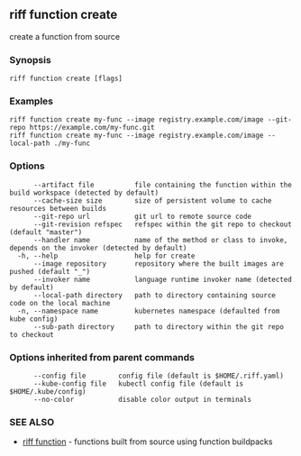 ## riff function create

create a function from source

### Synopsis

<todo>

```
riff function create [flags]
```

### Examples

```
riff function create my-func --image registry.example.com/image --git-repo https://example.com/my-func.git
riff function create my-func --image registry.example.com/image --local-path ./my-func
```

### Options

```
      --artifact file          file containing the function within the build workspace (detected by default)
      --cache-size size        size of persistent volume to cache resources between builds
      --git-repo url           git url to remote source code
      --git-revision refspec   refspec within the git repo to checkout (default "master")
      --handler name           name of the method or class to invoke, depends on the invoker (detected by default)
  -h, --help                   help for create
      --image repository       repository where the built images are pushed (default "_")
      --invoker name           language runtime invoker name (detected by default)
      --local-path directory   path to directory containing source code on the local machine
  -n, --namespace name         kubernetes namespace (defaulted from kube config)
      --sub-path directory     path to directory within the git repo to checkout
```

### Options inherited from parent commands

```
      --config file        config file (default is $HOME/.riff.yaml)
      --kube-config file   kubectl config file (default is $HOME/.kube/config)
      --no-color           disable color output in terminals
```

### SEE ALSO

* [riff function](riff_function.md)	 - functions built from source using function buildpacks

